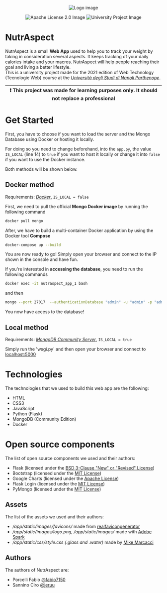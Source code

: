 <p align="center">
    <img src="https://github.com/jeruu/NutrAspect/blob/master/app/static/images/leaf.png?raw=true" alt="Logo image"/>
</p>

<p align="center">
    <img src="https://img.shields.io/badge/license-Apache%202-blue" alt="Apache License 2.0 Image"/>
    <img src="https://img.shields.io/badge/university project-red" alt="University Project Image"/>
</p>

# NutrAspect

NutrAspect is a small **Web App** used to help you to track your weight by taking in consideration several aspects.
It keeps tracking of your daily calories intake and your macros. NutrAspect will help people reaching their goal and 
living a better lifestyle.<br>
This is a university project made for the 2021 edition of Web Technology (Tecnologie Web) course at the
[*Università degli Studi di Napoli Parthenope*](https://github.com/uniparthenope).

| :exclamation:  This project was made for learning purposes only. It should not replace a professional |
|-------------------------------------------------------------------------------------------------------|



# Get Started

First, you have to choose if you want to load the server and the Mongo Database using Docker or hosting it locally.

For doing so you need to change beforehand, into the `app.py`, the value `IS_LOCAL` (line 14) to `true` if you want to host it
locally or change it into `false` if you want to use the Docker instance.

Both methods will be shown below.

## Docker method

Requirements: [*Docker*](https://docs.docker.com/get-docker/), `IS_LOCAL = false`

First, we need to pull the official **Mongo Docker image** by running the following command

```bash
docker pull mongo
```

After, we have to build a multi-container Docker application by using the Docker tool **Compose**

```bash
docker-compose up --build
```

You are now ready to go! Simply open your browser and connect to the IP shown in the console and have fun.

If you're interested in **accessing the database**, you need to run the following commands

```bash
docker exec -it nutraspect_app_1 bash
```

and then

```bash
mongo --port 27017  --authenticationDatabase "admin" -u "admin" -p "admin"
```

You now have access to the database!

## Local method

Requirements: [*MongoDB Community Server*](https://www.mongodb.com/try/download/community), `IS_LOCAL = true`

Simply run the 'wsgi.py' and then open your browser and connect to [localhost:5000](http://localhost:5000)

# Technologies

The technologies that we used to build this web app are the following:

- HTML
- CSS3
- JavaScript
- Python (Flask)
- MongoDB (Community Edition)
- Docker

# Open source components

The list of open source components we used and their authors:

- Flask (licensed under the [BSD 3-Clause "New" or "Revised" License](https://github.com/pallets/flask/blob/main/LICENSE.rst))
- Bootstrap (licensed under the [MIT License](https://github.com/twbs/bootstrap/blob/main/LICENSE))
- Google Charts (licensed under the [Apache License](https://github.com/GoogleWebComponents/google-chart/blob/master/LICENSE))
- Flask Login (licensed under the [MIT License](https://github.com/maxcountryman/flask-login/blob/main/LICENSE))
- PyMongo (licensed under the [MIT License](https://github.com/mongodb/mongo-python-driver/blob/master/LICENSE))

## Assets

The list of the assets we used and their authors:

- */app/static/images/favicons/* made from [realfavicongenerator](https://realfavicongenerator.net/)
- */app/static/images/logo.png, /app/static/images/* made with [Adobe Spark](https://spark.adobe.com/it-IT/sp/)
- */app/static/css/style.css (.glass and .water)* made by [Mike Marcacci](http://jsfiddle.net/mike_marcacci/XztTN/)

## Authors

The authors of NutrAspect are:

- Porcelli Fabio [@fabio7150](https://github.com/fabio7150)
- Sannino Ciro [@jeruu](https://github.com/jeruu?tab=repositories)

